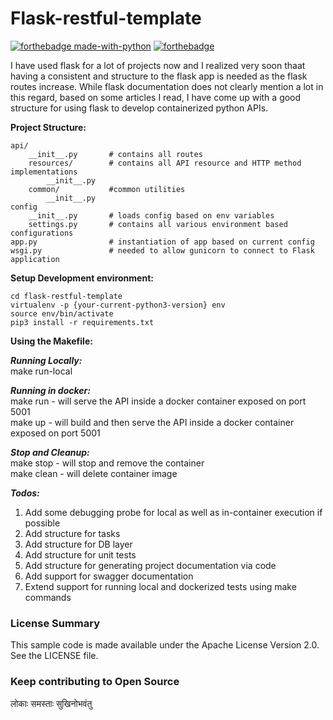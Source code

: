 # Flask-restful-template
[![forthebadge made-with-python](http://ForTheBadge.com/images/badges/made-with-python.svg)](http://forthebadge.com) [![forthebadge](http://forthebadge.com/images/badges/built-with-love.svg)](http://forthebadge.com)

I have used flask for a lot of projects now and I realized very soon thaat having a consistent and structure to the flask app is needed as the flask routes increase. While flask documentation does not clearly mention a lot in this regard, based on some articles I read, I have come up with a good structure for using flask to develop containerized python APIs.


**Project Structure:**<br />

```
api/
    __init__.py       # contains all routes
    resources/        # contains all API resource and HTTP method implementations
        __init__.py
    common/           #common utilities
        __init__.py
config
    __init__.py       # loads config based on env variables
    settings.py       # contains all various environment based configurations
app.py                # instantiation of app based on current config
wsgi.py               # needed to allow gunicorn to connect to Flask application
```

**Setup Development environment:**<br />
```
cd flask-restful-template
virtualenv -p {your-current-python3-version} env
source env/bin/activate
pip3 install -r requirements.txt
```

**Using the Makefile:**<br />

***Running Locally:***<br />
make run-local

***Running in docker:***<br />
make run - will serve the API inside a docker container exposed on port 5001<br />
make up - will build and then serve the API inside a docker container exposed on port 5001<br />

***Stop and Cleanup:***<br />
make stop - will stop and remove the container<br />
make clean - will delete container image<br />

***Todos:***<br />
1. Add some debugging probe for local as well as in-container execution if possible
1. Add structure for tasks
2. Add structure for DB layer
3. Add structure for unit tests
4. Add structure for generating project documentation via code
5. Add support for swagger documentation
6. Extend support for running local and dockerized tests using make commands


### License Summary
This sample code is made available under the Apache License Version 2.0. See the LICENSE file.

### Keep contributing to Open Source
लोकाः समस्ताः सुखिनोभवंतु
